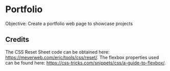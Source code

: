 # Portfolio
Objective: Create a portfolio web page to showcase projects

## Credits
The CSS Reset Sheet code can be obtained here: https://meyerweb.com/eric/tools/css/reset/. The flexbox properties used can be found here: https://css-tricks.com/snippets/css/a-guide-to-flexbox/. 
